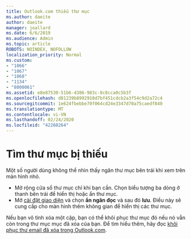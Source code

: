 ```yaml
---
title: Outlook.com thiếu thư mục
ms.author: daeite
author: daeite
manager: joallard
ms.date: 6/6/2019
ms.audience: Admin
ms.topic: article
ROBOTS: NOINDEX, NOFOLLOW
localization_priority: Normal
ms.custom:
- "1066"
- "1067"
- "1068"
- "1134"
- "8000061"
ms.assetid: e8e87530-51b6-4386-983c-8c8cca0c5b3f
ms.openlocfilehash: d81239b8992910d7bf451cdcb2a3f54c9d2a72c4
ms.sourcegitcommit: 1e624fbebbe70f064cd24e3347d70a75caedf840
ms.translationtype: MT
ms.contentlocale: vi-VN
ms.lasthandoff: 02/24/2020
ms.locfileid: "42260264"
---
```

# <a name="find-missing-folders"></a>Tìm thư mục bị thiếu

Một số người dùng không thể nhìn thấy ngăn thư mục bên trái khi xem trên màn hình nhỏ.

- Mở rộng cửa sổ thư mục chỉ khi bạn cần. Chọn biểu tượng ba dòng ở thanh bên trái để hiển thị hoặc ẩn thư mục.
- Mở [cài đặt giao diện](https://outlook.live.com/mail/options/mail/layout) và chọn **ẩn ngăn đọc** và sau đó **lưu**. Điều này sẽ cung cấp cho màn hình thêm không gian để hiển thị các thư mục.

Nếu bạn vô tình xóa một cặp, bạn có thể khôi phục thư mục đó nếu nó vẫn còn trong thư mục mục đã xóa của bạn. Để tìm hiểu thêm, hãy đọc [khôi phục thư email đã xóa trong Outlook.com](https://support.office.com/article/cf06ab1b-ae0b-418c-a4d9-4e895f83ed50).
